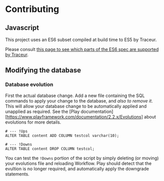 # Contributing

## Javascript

This project uses an ES6 subset compiled at build time to ES5 by Traceur.

Please consult [this page to see which parts of the ES6 spec are supported by Traceur](https://github.com/google/traceur-compiler/wiki/LanguageFeatures).

## Modifying the database

### Database evolution

First the actual database change. Add a new file containing the SQL
commands to apply your change to the database, and *also to remove
it*. This will allow your database change to be automatically applied
and unapplied as required. See the
[Play documentation][https://www.playframework.com/documentation/2.2.x/Evolutions]
about evolutions for more details.

	# --- !Ups
	ALTER TABLE content ADD COLUMN testcol varchar(10);
	
	# --- !Downs
	ALTER TABLE content DROP COLUMN testcol;

You can test the `!Downs` portion of the script by simply deleting (or
moving) your evolutions file and reloading Workflow. Play should
detect that the evultion is no longer required, and automatically
apply the downgrade statements.
